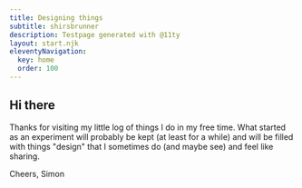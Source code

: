 ```yaml
---
title: Designing things
subtitle: shirsbrunner
description: Testpage generated with @11ty
layout: start.njk
eleventyNavigation:
  key: home
  order: 100
---
```


## Hi there
Thanks for visiting my little log of things I do in my free time. What started as an experiment will probably be kept (at least for a while) and will be filled with things "design" that I sometimes do (and maybe see) and feel like sharing. 

Cheers, Simon

